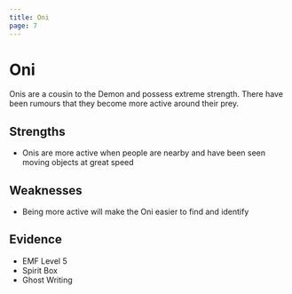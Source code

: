 ```yaml
---
title: Oni
page: 7
---
```

# Oni

Onis are a cousin to the Demon and possess extreme strength. There have been rumours that they become more active around their prey.

## Strengths

- Onis are more active when people are nearby and have been seen moving objects at great speed

## Weaknesses

- Being more active will make the Oni easier to find and identify

## Evidence

- EMF Level 5
- Spirit Box
- Ghost Writing
